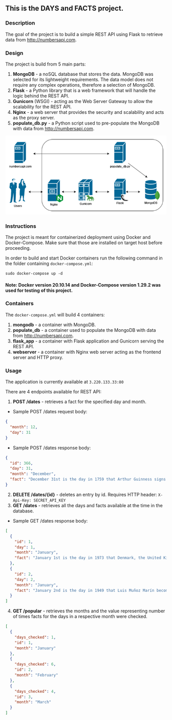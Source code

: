 ## This is the DAYS and FACTS project.

### Description

The goal of the project is to build a simple REST API using Flask to retrieve data from http://numbersapi.com.

### Design

The project is build from 5 main parts:
1. **MongoDB** - a noSQL database that stores the data. MongoDB was selected for its lightweight requirements. The data model does not require any complex operations, therefore a selection of MongoDB.
2. **Flask** - a Python library that is a web framework that will handle the logic behind the REST API.
3. **Gunicorn** (WSGI) - acting as the Web Server Gateway to allow the scalability for the REST API.
4. **Nginx** - a web server that provides the security and scalability and acts as the proxy server.
5. **populate_db.py** - a Python script used to pre-populate the MongoDB with data from http://numbersapi.com.

![alt text](https://github.com/k0szyk/days_and_facts/blob/main/diagram.png?raw=true)

### Instructions

The project is meant for containerized deployment using Docker and Docker-Compose. Make sure that those are installed on target host before proceeding.

In order to build and start Docker containers run the following command in the folder containing ```docker-compose.yml```:

```
sudo docker-compose up -d
```
#### Note: Docker version 20.10.14 and Docker-Compose version 1.29.2 was used for testing of this project.

### Containers
The ```docker-compose.yml``` will build 4 containers:
1. **mongodb** - a container with MongoDB.
2. **populate_db** - a container used to populate the MongoDB with data from http://numbersapi.com.
3. **flask_app** - a container with Flask application and Gunicorn serving the REST API.
4. **webserver** - a container with Nginx web server acting as the frontend server and HTTP proxy.

### Usage

The application is currently available at ```3.220.133.33:80```

There are 4 endpoints available for REST API:
1. **POST /dates** - retrieves a fact for the specified day and month. 
- Sample POST /dates request body:
```json
{
  "month": 12,
  "day": 31
}
```
- Sample POST /dates response body:
```json
{
  "id": 366,
  "day": 31,
  "month": "December", 
  "fact": "December 31st is the day in 1759 that Arthur Guinness signs a 9,000 year lease at £45 per annum and starts brewing Guinness.",
}
```
2. **DELETE /dates/{id}** - deletes an entry by id. Requires HTTP header: ```X-Api-Key: SECRET_API_KEY```
3. **GET /dates** - retrieves all the days and facts available at the time in the database.
- Sample GET /dates response body:
```json
[
  {
    "id": 1,  
    "day": 1,
    "month": "January",
    "fact": "January 1st is the day in 1973 that Denmark, the United Kingdom, and Ireland are admitted into the European Community."
  },
  {
    "id": 2,
    "day": 2,
    "month": "January",
    "fact": "January 2nd is the day in 1949 that Luis Muñoz Marín becomes the first democratically elected Governor of Puerto Rico."
  }
]
```
4. **GET /popular** - retrieves the months and the value representing number of times facts for the days in a respective month were checked.
```json
[
  {
    "days_checked": 1,
    "id": 1,
    "month": "January"
  },
  {
    "days_checked": 6,
    "id": 2,
    "month": "February"
  },
  {
    "days_checked": 4,
    "id": 3,
    "month": "March"
  }
]
```